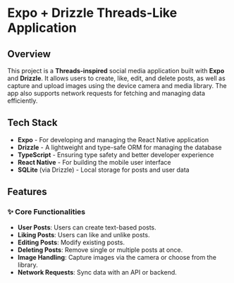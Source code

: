 # Expo + Drizzle Threads-Like Application

## Overview
This project is a **Threads-inspired** social media application built with **Expo** and **Drizzle**. It allows users to create, like, edit, and delete posts, as well as capture and upload images using the device camera and media library. The app also supports network requests for fetching and managing data efficiently.

## Tech Stack
- **Expo** - For developing and managing the React Native application
- **Drizzle** - A lightweight and type-safe ORM for managing the database
- **TypeScript** - Ensuring type safety and better developer experience
- **React Native** - For building the mobile user interface
- **SQLite** (via Drizzle) - Local storage for posts and user data

## Features
### ✨ Core Functionalities
- **User Posts**: Users can create text-based posts.
- **Liking Posts**: Users can like and unlike posts.
- **Editing Posts**: Modify existing posts.
- **Deleting Posts**: Remove single or multiple posts at once.
- **Image Handling**: Capture images via the camera or choose from the library.
- **Network Requests**: Sync data with an API or backend.
